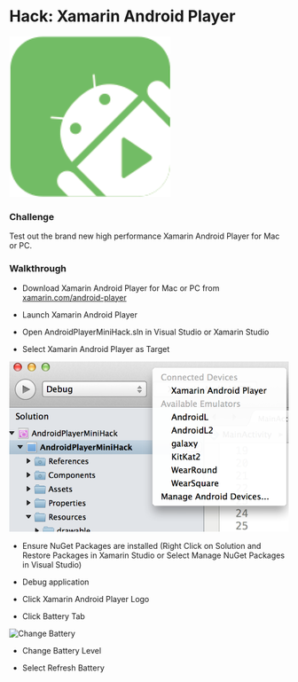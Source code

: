 # Hack: Xamarin Android Player

![Xamarin Android Player](Images/player.png)

### Challenge

Test out the brand new high performance Xamarin Android Player for Mac or PC.

### Walkthrough 

* Download Xamarin Android Player for Mac or PC from [xamarin.com/android-player](http://xamarin.com/android-player)

* Launch Xamarin Android Player

* Open AndroidPlayerMiniHack.sln in Visual Studio or Xamarin Studio

* Select Xamarin Android Player as Target

![Xamarin Android Player Select](Images/SelectXamarinAndroidPlayer.png)

* Ensure NuGet Packages are installed (Right Click on Solution and Restore Packages in Xamarin Studio or Select Manage NuGet Packages in Visual Studio)

* Debug application

* Click Xamarin Android Player Logo

* Click Battery Tab

![Change Battery](https://cloud.githubusercontent.com/assets/8173345/4462520/54e19790-48c3-11e4-86d7-5d2c98627b72.png)

* Change Battery Level

* Select Refresh Battery
